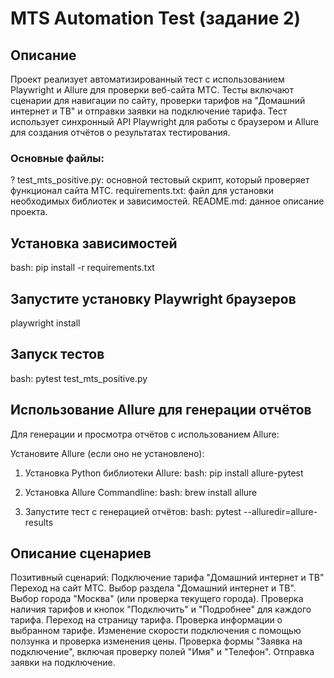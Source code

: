 # MTS Automation Test (задание 2)

## Описание
Проект реализует автоматизированный тест с использованием Playwright и Allure
для проверки веб-сайта МТС. Тесты включают сценарии для навигации по сайту,
проверки тарифов на "Домашний интернет и ТВ" и отправки заявки на подключение тарифа. 
Тест использует синхронный API Playwright для работы с браузером и 
Allure для создания отчётов о результатах тестирования.

### Основные файлы:
?
test_mts_positive.py: основной тестовый скрипт, который проверяет функционал сайта МТС.
requirements.txt: файл для установки необходимых библиотек и зависимостей.
README.md: данное описание проекта.

## Установка зависимостей

bash: pip install -r requirements.txt

## Запустите установку Playwright браузеров

playwright install

## Запуск тестов

bash: pytest test_mts_positive.py

## Использование Allure для генерации отчётов
Для генерации и просмотра отчётов с использованием Allure:

Установите Allure (если оно не установлено):

1. Установка Python библиотеки Allure:
bash: pip install allure-pytest

2. Установка Allure Commandline:
bash: brew install allure

3. Запустите тест с генерацией отчётов:
bash: pytest --alluredir=allure-results

## Описание сценариев
Позитивный сценарий: Подключение тарифа "Домашний интернет и ТВ"
Переход на сайт МТС.
Выбор раздела "Домашний интернет и ТВ".
Выбор города "Москва" (или проверка текущего города).
Проверка наличия тарифов и кнопок "Подключить" и "Подробнее" для каждого тарифа.
Переход на страницу тарифа.
Проверка информации о выбранном тарифе.
Изменение скорости подключения с помощью ползунка и проверка изменения цены.
Проверка формы "Заявка на подключение", включая проверку полей "Имя" и "Телефон".
Отправка заявки на подключение.